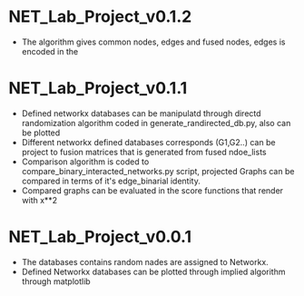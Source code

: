 # NET_Lab_Project_v0.1.2
- The algorithm gives common nodes, edges and fused nodes, edges is encoded in the 

# NET_Lab_Project_v0.1.1
- Defined networkx databases can be manipulatd through directd randomization algorithm coded in generate_randirected_db.py, also can be plotted
- Different networkx defined databases corresponds (G1,G2..) can be project to fusion matrices that is generated from fused ndoe_lists
- Comparison algorithm is coded to compare_binary_interacted_networks.py script, projected Graphs can be compared in terms of it's edge_binarial identity.
- Compared graphs can be evaluated in the score functions that render with x**2

# NET_Lab_Project_v0.0.1
- The databases contains random nades are assigned to Networkx.
- Defined Networkx databases can be plotted through implied algorithm through matplotlib
